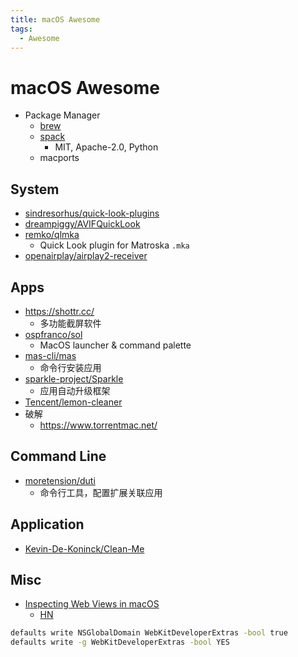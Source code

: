 ```yaml
---
title: macOS Awesome
tags:
  - Awesome
---
```


# macOS Awesome

- Package Manager
  - [brew](./brew.md)
  - [spack](https://github.com/spack/spack)
    - MIT, Apache-2.0, Python
  - macports

## System

- [sindresorhus/quick-look-plugins](https://github.com/sindresorhus/quick-look-plugins)
- [dreampiggy/AVIFQuickLook](https://github.com/dreampiggy/AVIFQuickLook)
- [remko/qlmka](https://github.com/remko/qlmka)
  - Quick Look plugin for Matroska `.mka`
- [openairplay/airplay2-receiver](https://github.com/openairplay/airplay2-receiver)

## Apps

- https://shottr.cc/
  - 多功能截屏软件
- [ospfranco/sol](https://github.com/ospfranco/sol)
  - MacOS launcher & command palette
- [mas-cli/mas](https://github.com/mas-cli/mas)
  - 命令行安装应用
- [sparkle-project/Sparkle](https://github.com/sparkle-project/Sparkle)
  - 应用自动升级框架
- [Tencent/lemon-cleaner](https://github.com/Tencent/lemon-cleaner)
- 破解
  - https://www.torrentmac.net/

## Command Line

- [moretension/duti](https://github.com/moretension/duti)
  - 命令行工具，配置扩展关联应用

## Application

- [Kevin-De-Koninck/Clean-Me](https://github.com/Kevin-De-Koninck/Clean-Me)

## Misc

- [Inspecting Web Views in macOS](https://blog.jim-nielsen.com/2022/inspecting-web-views-in-macos/)
  - [HN](https://news.ycombinator.com/item?id=30648424)

```bash
defaults write NSGlobalDomain WebKitDeveloperExtras -bool true
defaults write -g WebKitDeveloperExtras -bool YES
```
